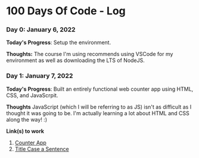 # 100 Days Of Code - Log


### Day 0: January 6, 2022

**Today's Progress**: Setup the environment.

**Thoughts:** The course I'm using recommends using VSCode for my environment as well as downloading the LTS of NodeJS.

### Day 1: January 7, 2022

**Today's Progress**: Built an entirely functional web counter app using HTML, CSS, and JavaScrpit. 

**Thoughts** JavaScript (which I will be referring to as JS) isn't as difficult as I thought it was going to be. I'm actually learning a lot about HTML and CSS along the way! :)

**Link(s) to work**
1. [Counter App](https://github.com/stevenkyritsis/100-days-of-code/tree/master/Day%201%20-%20Counter%20App)
2. [Title Case a Sentence](https://www.freecodecamp.com/challenges/title-case-a-sentence)
